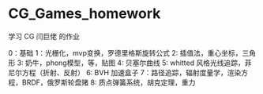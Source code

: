 # CG_Games_homework
学习 CG 闫巨佬 的作业

0：基础
1：光栅化，mvp变换，罗德里格斯旋转公式 
2: 插值法，重心坐标，三角形
3: 奶牛，phong模型，等，贴图
4: 贝塞尔曲线
5: whitted 风格光线追踪，菲尼尔方程（折射、反射）
6: BVH 加速盒子
7：路径追踪，辐射度量学，渲染方程，BRDF，俄罗斯轮盘赌
8: 质点弹簧系统，胡克定理，重力
